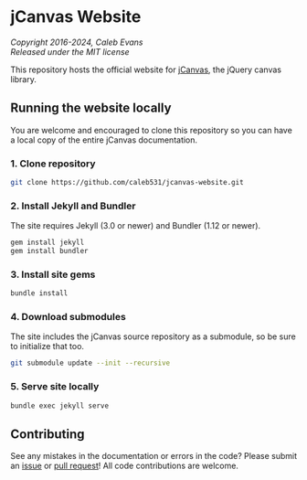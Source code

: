 # jCanvas Website

*Copyright 2016-2024, Caleb Evans*  
*Released under the MIT license*

This repository hosts the official website for [jCanvas](https://projects.calebevans.me/jcanvas/), the jQuery canvas library.

## Running the website locally

You are welcome and encouraged to clone this repository so you can have a local copy of the entire jCanvas documentation.

### 1. Clone repository

```bash
git clone https://github.com/caleb531/jcanvas-website.git
```

### 2. Install Jekyll and Bundler

The site requires Jekyll (3.0 or newer) and Bundler (1.12 or newer).

```bash
gem install jekyll
gem install bundler
```

### 3. Install site gems

```bash
bundle install
```

### 4. Download submodules

The site includes the jCanvas source repository as a submodule, so be sure to initialize that too.

```bash
git submodule update --init --recursive
```

### 5. Serve site locally

```bash
bundle exec jekyll serve
```

## Contributing

See any mistakes in the documentation or errors in the code? Please submit an [issue](https://github.com/caleb531/jcanvas-website/issues) or [pull request](https://github.com/caleb531/jcanvas-website/pulls)! All code contributions are welcome.
